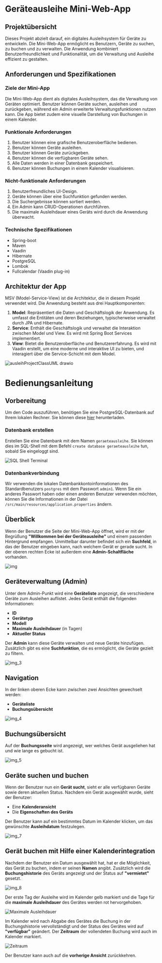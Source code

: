 # Geräteausleihe Mini-Web-App

## Projektübersicht

Dieses Projekt abzielt darauf, ein digitales Ausleihsystem für Geräte zu entwickeln. Die Mini-Web-App ermöglicht es Benutzern, Geräte zu suchen, zu buchen und zu verwalten. Die Anwendung kombiniert Benutzerfreundlichkeit und Funktionalität, um die Verwaltung und Ausleihe effizient zu gestalten.

## Anforderungen und Spezifikationen

### Ziele der Mini-App

Die Mini-Web-App dient als digitales Ausleihsystem, das die Verwaltung von Geräten optimiert. Benutzer können Geräte suchen, ausleihen und zurückgeben, während ein Admin erweiterte Verwaltungsfunktionen nutzen kann. Die App bietet zudem eine visuelle Darstellung von Buchungen in einem Kalender.

### Funktionale Anforderungen

1. Benutzer können eine grafische Benutzeroberfläche bedienen.
2. Benutzer können Geräte ausleihen.
3. Benutzer können Geräte zurückgeben.
4. Benutzer können die verfügbaren Geräte sehen.
5. Alle Daten werden in einer Datenbank gespeichert.
6. Benutzer können Buchungen in einem Kalender visualisieren.

### Nicht-funktionale Anforderungen

1. Benutzerfreundliches UI-Design.
2. Geräte können über eine Suchfunktion gefunden werden.
3. Die Suchergebnisse können sortiert werden.
4. Ein Admin kann CRUD-Operationen durchführen.
5. Die maximale Ausleihdauer eines Geräts wird durch die Anwendung überwacht.

### Technische Spezifikationen

- Spring-boot
- Maven
- Vaadin
- Hibernate
- PostgreSQL
- Lombok
- Fullcalendar (Vaadin plug-in)

## Architektur der App

MSV (Model-Service-View) ist die Architektur, die in diesem Projekt verwendet wird. Die Anwendung besteht aus drei Hauptkomponenten:
1. **Model**: Repräsentiert die Daten und Geschäftslogik der Anwendung. Es umfasst die Entitäten und deren Beziehungen, typischerweise verwaltet durch JPA und Hibernate.
2. **Service**: Enthält die Geschäftslogik und verwaltet die Interaktion zwischen Model und View. Es wird mit Spring Boot Services implementiert.
3. **View**: Bietet die Benutzeroberfläche und Benutzererfahrung. Es wird mit Vaadin erstellt, um eine moderne und interaktive UI zu bieten, und interagiert über die Service-Schicht mit dem Model.

![ausleihProjectClassUML drawio](https://github.com/user-attachments/assets/394ea150-3920-4d4a-9052-72623097d843)

# Bedienungsanleitung

## Vorbereitung

Um den Code auszuführen, benötigen Sie eine PostgreSQL-Datenbank auf Ihrem lokalen Rechner. Sie können diese [hier](https://www.postgresql.org/download/) herunterladen.

### Datenbank erstellen

Erstellen Sie eine Datenbank mit dem Namen `geraeteausleihe`. Sie können dies im SQL-Shell mit dem Befehl `create database geraeteausleihe` tun, sobald Sie eingeloggt sind.

![SQL Shell Terminal](https://github.com/user-attachments/assets/263f618a-eb29-4cad-afda-f089db036550)

### Datenbankverbindung

Wir verwenden die lokalen Datenbankkontoinformationen des Standardbenutzers `postgres` mit dem Passwort `admin1`. Wenn Sie ein anderes Passwort haben oder einen anderen Benutzer verwenden möchten, können Sie die Informationen in der Datei `/src/main/resources/application.properties` ändern.

## Überblick

Wenn der Benutzer die Seite der Mini-Web-App öffnet, wird er mit der Begrüßung **"Willkommen bei der Geräteausleihe"** und einem passenden Hintergrund empfangen. Unmittelbar darunter befindet sich ein **Suchfeld**, in das der Benutzer eingeben kann, nach welchem Gerät er gerade sucht. In der oberen rechten Ecke ist außerdem eine **Admin-Schaltfläche** vorhanden.

![img](https://github.com/user-attachments/assets/c01847b7-d536-4638-b4ee-0c3c7b0dc07b)

## Geräteverwaltung (Admin)

Unter dem Admin-Punkt wird eine **Geräteliste** angezeigt, die verschiedene Geräte zum Ausleihen auflistet. Jedes Gerät enthält die folgenden Informationen:

- **ID**
- **Gerätetyp**
- **Modell**
- **Maximale Ausleihdauer** (in Tagen)
- **Aktueller Status**

Der **Admin** kann diese Geräte verwalten und neue Geräte hinzufügen. Zusätzlich gibt es eine **Suchfunktion**, die es ermöglicht, die Geräte gezielt zu filtern.

![img_3](https://github.com/user-attachments/assets/3b8ca3af-e4ba-419e-90ff-401cae403835)

## Navigation

In der linken oberen Ecke kann zwischen zwei Ansichten gewechselt werden:

- **Geräteliste**
- **Buchungsübersicht**

![img_4](https://github.com/user-attachments/assets/f5e0f2d9-c3c1-45e4-9a94-7487c025156f)

## Buchungsübersicht

Auf der **Buchungsseite** wird angezeigt, wer welches Gerät ausgeliehen hat und wie lange es gebucht ist.

![img_5](https://github.com/user-attachments/assets/89bb78d7-c02e-4e83-b610-d5091cc840f4)

## Geräte suchen und buchen

Wenn der Benutzer nun ein **Gerät sucht**, sieht er alle verfügbaren Geräte sowie deren aktuellen Status. Nachdem ein Gerät ausgewählt wurde, sieht der Benutzer:

- Eine **Kalenderansicht**
- Die **Eigenschaften des Geräts**

Der Benutzer kann auf ein bestimmtes Datum im Kalender klicken, um das gewünschte **Ausleihdatum** festzulegen.

![img_7](https://github.com/user-attachments/assets/0adcc931-66da-4a48-8cae-fff48123d7e6)

## Gerät buchen mit Hilfe einer Kalenderintegration

Nachdem der Benutzer ein Datum ausgewählt hat, hat er die Möglichkeit, das Gerät zu buchen, indem er seinen **Namen** angibt. Zusätzlich wird die **Buchungshistorie** des Geräts angezeigt und der Status auf **"vermietet"** gesetzt.

![img_8](https://github.com/user-attachments/assets/d24c7ecc-29fa-49a2-90d5-20afed7a16d0)


Der erste Tag der Ausleihe wird im Kalender gelb markiert und die Tage für die **maximale Ausleihdauer** des Gerätes werden rot hervorgehoben. 

![Maximale Ausleihdauer](https://github.com/user-attachments/assets/23a1ffcf-7047-4535-9727-4de830c4b58e)


Im Kalender wird nach Abgabe des Gerätes die Buchung in der Buchungshistorie vervollständigt und der Status des Gerätes wird auf **"verfügbar"** geändert. Der **Zeitraum** der vollendeten Buchung wird auch im Kalender markiert.

![Zeitraum](https://github.com/user-attachments/assets/d8331e93-29ee-410b-a924-1ff933d4ba41)


Der Benutzer kann auch auf die **vorherige Ansicht** zurückkehren.

